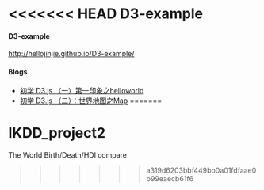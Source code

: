 <<<<<<< HEAD
D3-example
==========

#### D3-example

http://hellojinjie.github.io/D3-example/


#### Blogs
* [初学 D3.js （一）第一印象之helloworld](http://hellojinjie.com/2013/12/24/%E5%88%9D%E5%AD%A6-d3-js-%E7%AC%AC%E4%B8%80%E5%8D%B0%E8%B1%A1-helloworld/)
* [初学 D3.js （二）：世界地图之Map](http://hellojinjie.com/2014/01/24/%E5%88%9D%E5%AD%A6-d3-js-%EF%BC%88%E4%BA%8C%EF%BC%89%E4%B8%96%E7%95%8C%E5%9C%B0%E5%9B%BE%E4%B9%8Bmap/)
=======
# IKDD_project2
The World Birth/Death/HDI compare
>>>>>>> a319d6203bbf449bb0a01fdfaae0b99eaecb61f6
